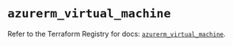 # `azurerm_virtual_machine`

Refer to the Terraform Registry for docs: [`azurerm_virtual_machine`](https://registry.terraform.io/providers/hashicorp/azurerm/3.97.1/docs/resources/virtual_machine).
